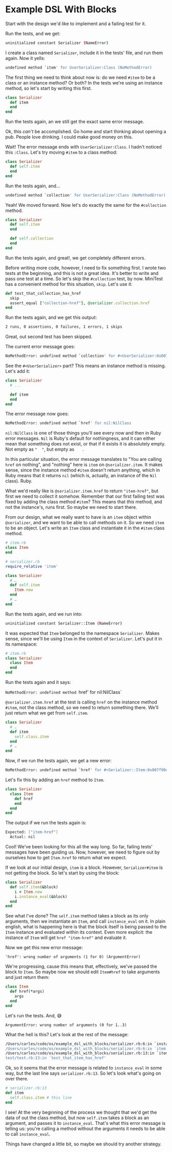 Example DSL With Blocks
=======================

Start with the design we'd like to implement and a failing test for it.

Run the tests, and we get:

```bash
uninitialized constant Serializer (NameError)
```

I create a class named `Serializer`, include it in the tests' file, and run them
again. Now it yells:

```bash
undefined method `item' for UserSerializer:Class (NoMethodError)
```

The first thing we need to think about now is: do we need `#item` to be a class or an
instance method? Or both? In the tests we're using an instance method, so let's
start by writing this first.

```ruby
class Serializer
  def item
  end
end
```

Run the tests again, an we still get the exact same error message.

Ok, this _can't_ be accomplished. Go home and start thinking about opening a pub.
People love drinking. I could make good money on this.

Wait! The error message ends with `UserSerializer:Class`. I hadn't noticed this
`:Class`. Let's try moving `#item` to a class method:

```ruby
class Serializer
  def self.item
  end
end
```

Run the tests again, and…

```bash
undefined method `collection' for UserSerializer:Class (NoMethodError)
```

Yeah! We moved forward. Now let's do exactly the same for the `#collection`
method.

```ruby
class Serializer
  def self.item
  end

  def self.collection
  end
end
```

Run the tests again, and great!, we get completely different errors.

Before writing more code, however, I need to fix something first. I
wrote two tests at the beginning, and this is not a great idea. It's better to
write and pass one test at a time. So let's skip the `#collection` test, by now. MiniTest has a convenient method for this situation,
`skip`. Let's use it:

```ruby
def test_that_collection_has_href
  skip
  assert_equal ["collection-href"], @serializer.collection.href
end
```

Run the tests again, and we get this output:

```bash
2 runs, 0 assertions, 0 failures, 1 errors, 1 skips
```

Great, out second test has been skipped.

The current error message goes:

```bash
NoMethodError: undefined method `collection' for #<UserSerializer:0x007fd51ca46408>
```

See the `#<UserSerializer>` part? This means an instance method is missing.
Let's add it:

```ruby
class Serializer
  # ...

  def item
  end
end
```

The error message now goes:

```bash
NoMethodError: undefined method `href' for nil:NilClass
```

`nil:NilClass` is one of those things you'll see every now and then in Ruby
error messages. `Nil` is Ruby's default for nothingness, and it can either mean
that something does not exist, or that if it exists it is absolutely empty. Not
empty as `"  "`, but empty as `   `.

In this particular situation, the error message translates to "You are calling
`href` on nothing", and "nothing" here is `item` on `@serializer.item`. It makes
sense, since the instance method `#item` doesn't return anything, which in Ruby
means that it returns `nil` (which is, actually, an instance of the `Nil`
class). Ruby.

What we'd really like is `@serializer.item.href` to return `"item-href"`, but
first we need to collect it somehow. Remember that our first failing test was
fixed by adding the class method `#item`? This means that _this_ method, and not
the instance's, runs first. So maybe we need to start there.

From our design, what we really want to have is an `item` object within
`@serializer`, and we want to be able to call methods on it. So we need `item`
to be an object. Let's write an `Item` class and instantiate it in the `#item`
class method.

```ruby
# item.rb
class Item
end

# serializer.rb
require_relative 'item'

class Serializer
  # …
  def self.item
    Item.new
  end
  # …
end
```

Run the tests again, and we run into:

```bash
uninitialized constant Serializer::Item (NameError)
```

It was expected that `Item` belonged to the namespace `Serializer`. Makes sense,
since we'll be using `Item` in the context of `Serializer`. Let's put it in its
namespace:

```ruby
# item.rb
class Serializer
  class Item
  end
end
```

Run the tests again and it says:

`NoMethodError: undefined method `href' for nil:NilClass`

`@serializer.item.href` at the test is calling `href` on the instance method
`#item`, not the class method, so we need to return something there. We'll just
return what we get from `self.item`.

```ruby
class Serializer
  # …
  def item
    self.class.item
  end
  # …
end
```

Now, if we run the tests again, we get a new error:

```bash
NoMethodError: undefined method `href' for #<Serializer::Item:0x007f90c340a190>
```

Let's fix this by adding an `href` method to `Item`.

```ruby
class Serializer
  class Item
    def href
    end
  end
end
```

The output if we run the tests again is:

```bash
Expected: ["item-href"]
  Actual: nil
```

Cool! We've been looking for this all the way long. So far, failing tests'
messages have been guiding us. Now, however, we need to figure out by ourselves how to get
`Item.href` to return what we expect.

If we look at our initial design, `item` is a block. However, `Serializer#item`
is not getting the block. So let's start by using the block:

```ruby
class Serializer
  def self.item(&block)
    i = Item.new
    i.instance_eval(&block)
  end
end
```

See what I've done? The `self.item` method takes a block as its only arguments,
then we instantiate an `Item`, and call `instance_eval` on it. In plain english,
what is happening here is that the block itself is being passed to the `Item` instance
and evaluated within its context. Even more explicit: the instance of `Item`
will get `href "item-href"` and evaluate it.

Now we get this new error message:

`'href': wrong number of arguments (1 for 0) (ArgumentError)`

We're progressing, cause this means that, effectively, we've passed the block to
`Item`. So maybe now we should edit `Item#href` to take arguments and just
return them:

```ruby
class Item
  def href(*args)
    args
  end
end
```

Let's run the tests. And, :sweat_smile:

`ArgumentError: wrong number of arguments (0 for 1..3)`

What the hell is this? Let's look at the rest of the message:

```bash
/Users/carles/code/os/example_dsl_with_blocks/serializer.rb:6:in `instance_eval'
/Users/carles/code/os/example_dsl_with_blocks/serializer.rb:6:in `item'
/Users/carles/code/os/example_dsl_with_blocks/serializer.rb:13:in `item'
test/test.rb:13:in `test_that_item_has_href'
```

Ok, so it seems that the error message is related to `instance_eval` in some
way, but the last line says `serializer.rb:13`. So let's look what's going on
over there.

```ruby
# serializer.rb:13
def item
  self.class.item # this line
end
```

I see! At the very beginning of the process we thought that we'd get the data of
out the class method, but now `self.item` takes a block as an argument, and
passes it to `instance_eval`. That's what this error message is telling us:
you're calling a method without the arguments it needs to be able to call
`instance_eval`.

Things have changed a little bit, so maybe we should try another strategy.
